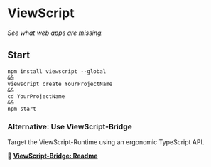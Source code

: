 # ViewScript

_See what web apps are missing._

## Start

```
npm install viewscript --global
&&
viewscript create YourProjectName
&&
cd YourProjectName
&&
npm start
```

### Alternative: Use ViewScript-Bridge

Target the ViewScript-Runtime using an ergonomic TypeScript API.

📙 [**ViewScript-Bridge: Readme**](https://github.com/alexyuly/ViewScript-Bridge#readme)
